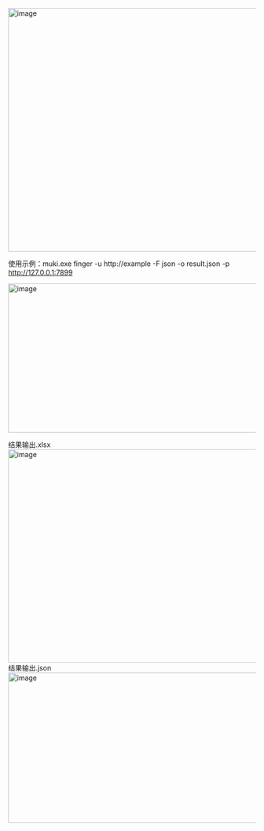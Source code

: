 <img width="699" height="495" alt="image" src="https://github.com/user-attachments/assets/3718c934-ba89-4d2d-8f78-3b2ad640395a" />


使用示例：muki.exe finger -u http://example -F json -o result.json -p http://127.0.0.1:7899


  <img width="872" height="303" alt="image" src="https://github.com/user-attachments/assets/eea07c9f-dd06-45b1-9a75-b0edf19a3364" />

结果输出.xlsx
<img width="1119" height="434" alt="image" src="https://github.com/user-attachments/assets/4d3b9700-5d79-4a9a-904e-7013234d862a" />
结果输出.json
<img width="1036" height="306" alt="image" src="https://github.com/user-attachments/assets/17cd6676-d616-4aba-bc9c-6976ac802127" />

